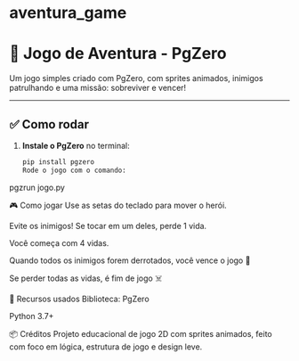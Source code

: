 # aventura_game

# 🐝 Jogo de Aventura - PgZero

Um jogo simples criado com PgZero, com sprites animados, inimigos patrulhando e uma missão: sobreviver e vencer!

---

## ✅ Como rodar

1. **Instale o PgZero** no terminal:
   ```bash
   pip install pgzero
   Rode o jogo com o comando:
pgzrun jogo.py

🎮 Como jogar
Use as setas do teclado para mover o herói.

Evite os inimigos! Se tocar em um deles, perde 1 vida.

Você começa com 4 vidas.

Quando todos os inimigos forem derrotados, você vence o jogo 🎉

Se perder todas as vidas, é fim de jogo ☠️

🧠 Recursos usados
Biblioteca: PgZero

Python 3.7+

📦 Créditos
Projeto educacional de jogo 2D com sprites animados, feito com foco em lógica, estrutura de jogo e design leve.
